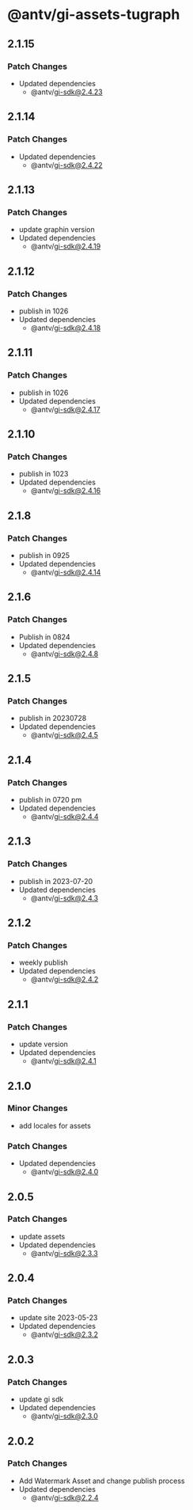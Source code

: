 # @antv/gi-assets-tugraph

## 2.1.15

### Patch Changes

- Updated dependencies
  - @antv/gi-sdk@2.4.23

## 2.1.14

### Patch Changes

- Updated dependencies
  - @antv/gi-sdk@2.4.22

## 2.1.13

### Patch Changes

- update graphin version
- Updated dependencies
  - @antv/gi-sdk@2.4.19

## 2.1.12

### Patch Changes

- publish in 1026
- Updated dependencies
  - @antv/gi-sdk@2.4.18

## 2.1.11

### Patch Changes

- publish in 1026
- Updated dependencies
  - @antv/gi-sdk@2.4.17

## 2.1.10

### Patch Changes

- publish in 1023
- Updated dependencies
  - @antv/gi-sdk@2.4.16

## 2.1.8

### Patch Changes

- publish in 0925
- Updated dependencies
  - @antv/gi-sdk@2.4.14

## 2.1.6

### Patch Changes

- Publish in 0824
- Updated dependencies
  - @antv/gi-sdk@2.4.8

## 2.1.5

### Patch Changes

- publish in 20230728
- Updated dependencies
  - @antv/gi-sdk@2.4.5

## 2.1.4

### Patch Changes

- publish in 0720 pm
- Updated dependencies
  - @antv/gi-sdk@2.4.4

## 2.1.3

### Patch Changes

- publish in 2023-07-20
- Updated dependencies
  - @antv/gi-sdk@2.4.3

## 2.1.2

### Patch Changes

- weekly publish
- Updated dependencies
  - @antv/gi-sdk@2.4.2

## 2.1.1

### Patch Changes

- update version
- Updated dependencies
  - @antv/gi-sdk@2.4.1

## 2.1.0

### Minor Changes

- add locales for assets

### Patch Changes

- Updated dependencies
  - @antv/gi-sdk@2.4.0

## 2.0.5

### Patch Changes

- update assets
- Updated dependencies
  - @antv/gi-sdk@2.3.3

## 2.0.4

### Patch Changes

- update site 2023-05-23
- Updated dependencies
  - @antv/gi-sdk@2.3.2

## 2.0.3

### Patch Changes

- update gi sdk
- Updated dependencies
  - @antv/gi-sdk@2.3.0

## 2.0.2

### Patch Changes

- Add Watermark Asset and change publish process
- Updated dependencies
  - @antv/gi-sdk@2.2.4
